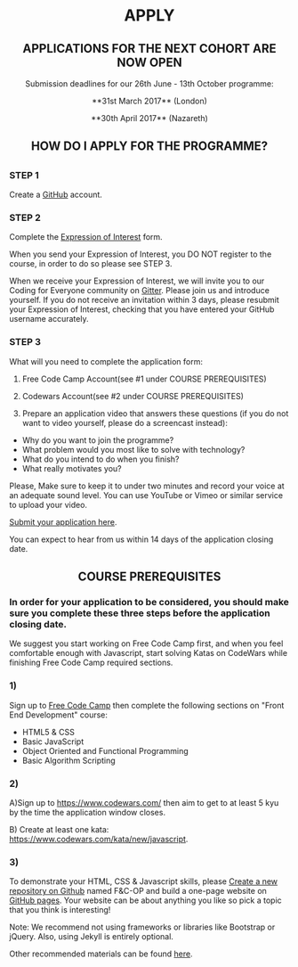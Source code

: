 <h1 align='center'>APPLY</h1>

<h2 align='center'>APPLICATIONS FOR THE NEXT COHORT ARE NOW OPEN</h2>

<p align='center'>Submission deadlines for our 26th June - 13th October programme:</p>

<p align='center'>**31st March 2017** (London)</p>
<p align='center'>**30th April 2017** (Nazareth)</p>

<h2 align='center'> HOW DO I APPLY FOR THE PROGRAMME?<h2>

### STEP 1

  Create a [GitHub](https://www.github.com) account.

### STEP 2

  Complete the [Expression of Interest](http://www.foundersandcoders.com/apply/interest.html) form.


  When you send your Expression of Interest, you DO NOT register to the course, in order to do so please see STEP 3.

  When we receive your Expression of Interest, we will invite you to our Coding for Everyone community on [Gitter](https://gitter.im/codingforeveryone). Please join us and introduce yourself.
  If you do not receive an invitation within 3 days, please resubmit your Expression of Interest, checking that you have entered your GitHub username accurately.


### STEP 3
  What will you need to complete the application form:

  1) Free Code Camp Account(see #1 under COURSE PREREQUISITES)

  2) Codewars Account(see #2 under COURSE PREREQUISITES)

  3) Prepare an application video that answers these questions (if you do not want to video yourself, please do a screencast instead):

   + Why do you want to join the programme?
   + What problem would you most like to solve with technology?
   + What do you intend to do when you finish?
   + What really motivates you?


  Please, Make sure to keep it to under two minutes and record your voice at an adequate sound level.
  You can use YouTube or Vimeo or similar service to upload your video.

  [Submit your application here](https://goo.gl/ENPIlD).

  You can expect to hear from us within 14 days of the application closing date.

<h2 align='center'>COURSE PREREQUISITES</h2>
<h3> In order for your application to be considered, you should make sure you complete these three steps before the application closing date.</h3>
We suggest you start working on Free Code Camp first, and when you feel comfortable enough with Javascript,  start solving Katas on CodeWars while finishing Free Code Camp required sections.

### 1)

  Sign up to [Free Code Camp](http://www.freecodecamp.com/) then complete the following sections on "Front End Development" course:
  + HTML5 & CSS
  + Basic JavaScript
  + Object Oriented and Functional Programming
  + Basic Algorithm Scripting

### 2)

  A)Sign up to https://www.codewars.com/ then aim to get to at least 5 kyu by the time the application window closes.

  B) Create at least one kata: https://www.codewars.com/kata/new/javascript.

### 3)
  To demonstrate your HTML, CSS & Javascript skills, please
  [Create a new repository on Github](https://help.github.com/articles/create-a-repo/) named F&C-OP and build a one-page website on [GitHub pages](https://pages.github.com/). Your website can be about anything you like so pick a topic that you think is interesting!

  Note: We recommend not using frameworks or libraries like Bootstrap or jQuery. Also, using Jekyll is entirely optional.

  Other recommended materials can be found [here](https://github.com/foundersandcoders/recommended-materials).
